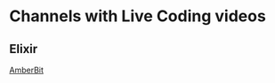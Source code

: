 # Channels with Live Coding videos

## Elixir

[AmberBit](https://www.youtube.com/channel/UCpy4sovjivSI8AxdvBxyyqQ)

